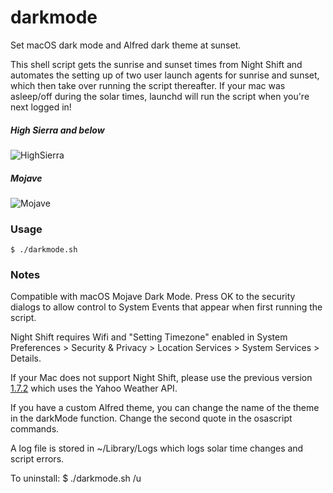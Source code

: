 # darkmode

Set macOS dark mode and Alfred dark theme at sunset.

This shell script gets the sunrise and sunset times from Night Shift and automates the setting up of two user launch agents for sunrise and sunset, which then take over running the script thereafter. If your mac was asleep/off during the solar times, launchd will run the script when you're next logged in!

##### High Sierra and below
![HighSierra](resources/highsierra.gif "High Sierra dark menu bar and dock")

##### Mojave
![Mojave](resources/mojave.gif "Mojave Dark Mode")

### Usage
```
$ ./darkmode.sh
```
 
### Notes

Compatible with macOS Mojave Dark Mode. Press OK to the security dialogs to allow control to System Events that appear when first running the script.

Night Shift requires Wifi and "Setting Timezone" enabled in System Preferences > Security & Privacy > Location Services > System Services > Details.

If your Mac does not support Night Shift, please use the previous version [1.7.2](https://github.com/katernet/darkmode/releases/tag/1.7.2) which uses the Yahoo Weather API.

If you have a custom Alfred theme, you can change the name of the theme in the darkMode function. Change the second quote in the osascript commands.

A log file is stored in ~/Library/Logs which logs solar time changes and script errors.

To uninstall: $ ./darkmode.sh /u
